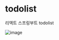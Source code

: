 # todolist
리액트 스프링부트 todolist


![image](https://user-images.githubusercontent.com/107599536/215370238-7cc73b33-9c28-45bf-8656-d4e0dcd57868.png)

